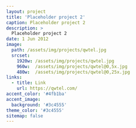 ```yaml
---
layout: project
title: 'Placeholder project 2'
caption: Placeholder project 2
description: >
  Placeholder project 2
date: 1 Jun 2012
image: 
  path: /assets/img/projects/qwtel.jpg
  srcset: 
    1920w: /assets/img/projects/qwtel.jpg
    960w:  /assets/img/projects/qwtel@0,5x.jpg
    480w:  /assets/img/projects/qwtel@0,25x.jpg
links:
  - title: Link
    url: https://qwtel.com/
accent_color: '#4fb1ba'
accent_image:
  background: '#3c4555'
theme_color: '#3c4555'
sitemap: false
---
```


